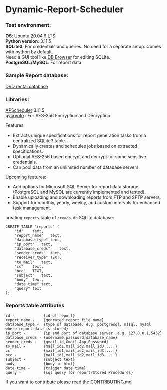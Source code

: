 # Dynamic-Report-Scheduler

### Test environment:

**OS**:              Ubuntu 20.04.6 LTS\
**Python version**:  3.11.5\
**SQLite3**:         For credentials and queries. No need for a separate setup. 
                     Comes with python by default.  
                     Need a GUI tool like [DB Browser](https://sqlitebrowser.org/) for editing SQLite.\
**PostgreSQL/MySQL**:      For report data

### Sample Report database:
[DVD rental database](https://www.postgresqltutorial.com/postgresql-getting-started/postgresql-sample-database/)


### Libraries:
[APScheduler](https://github.com/agronholm/apscheduler) 3.11.5\
[pycrypto](https://anaconda.org/anaconda/pycrypto) : For AES-256 Encryption and Decryption.

Features:
* Extracts unique specifications for report generation tasks from a centralized SQLite3 table.
* Dynamically creates and schedules jobs based on extracted specifications.
* Optional AES-256 based encrypt and decrypt for some sensitive credentials.
* Can pool data from an unlimited number of database servers.


Upcoming features:
* Add options for Microsoft SQL Server for report data storage (PostgreSQL and MySQL are currently implemented and tested).
* Enable uploading and downloading reports from FTP and SFTP servers.
* Support for monthly, yearly, weekly, and custom intervals for enhanced task management.




creating ```reports``` table of ```creads.db``` SQLite database:

```
CREATE TABLE "reports" (
	"id"	text,
	"report_name"	text,
	"database_type"	text,
	"ip_port"	text,
	"database_creds"	text,
	"sender_creds"	text,
	"receiver_type"	TEXT,
	"to_mail"	text,
	"cc"	text,
	"bcc"	TEXT,
	"subject"	text,
	"body"	text,
	"date_time"	text,
	"query"	text
);
```


### Reports table attributes
```
id -             {id of report}
report_name -    {genrated report file name}
database_type -  {type of database. e.g. postgresql, mssql, mysql where report data is stored}
ip_port -        {ip and port of database server. e.g. 127.0.0.1,5432}
database_creds - {username,password,database_name}
sender_creds -   {gmail_id,Gmail_App_Password}
to_mail -        {mail_id1,mail_id2,mail_id3.....}
cc -             {mail_id1,mail_id2,mail_id3.....}
bcc -            {mail_id1,mail_id2,mail_id3.....}
subject -        {subject text}
body -           {body in html}
date_time -      {trigger date time}
query -          {sql query for report/Stored Procedures}

```

If you want to contribute please read the CONTRIBUTING.md